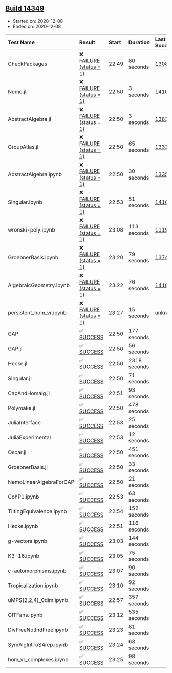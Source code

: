 ## [Build 14349](https://oscarci.mathematik.uni-kl.de/job/oscar/14349/)

* Started on: 2020-12-08
* Ended on: 2020-12-08

| Test Name    | Result | Start | Duration | Last Success | First Failure |
|:-------------|:-------|:------|:---------|:-------------|:--------------|
| CheckPackages | ❌ [FAILURE (status = 1)](https://oscarci.mathematik.uni-kl.de/job/oscar/14349/artifact/logs/build-14349/CheckPackages.log) | 22:49 | 80 seconds | [13085](https://oscarci.mathematik.uni-kl.de/job/oscar/13085/) | [13086](https://oscarci.mathematik.uni-kl.de/job/oscar/13086/) |
| Nemo.jl | ❌ [FAILURE (status = 1)](https://oscarci.mathematik.uni-kl.de/job/oscar/14349/artifact/logs/build-14349/Nemo.jl.log) | 22:50 | 3 seconds | [14101](https://oscarci.mathematik.uni-kl.de/job/oscar/14101/) | [14102](https://oscarci.mathematik.uni-kl.de/job/oscar/14102/) |
| AbstractAlgebra.jl | ❌ [FAILURE (status = 1)](https://oscarci.mathematik.uni-kl.de/job/oscar/14349/artifact/logs/build-14349/AbstractAlgebra.jl.log) | 22:50 | 3 seconds | [13837](https://oscarci.mathematik.uni-kl.de/job/oscar/13837/) | [13838](https://oscarci.mathematik.uni-kl.de/job/oscar/13838/) |
| GroupAtlas.jl | ❌ [FAILURE (status = 1)](https://oscarci.mathematik.uni-kl.de/job/oscar/14349/artifact/logs/build-14349/GroupAtlas.jl.log) | 22:50 | 65 seconds | [13311](https://oscarci.mathematik.uni-kl.de/job/oscar/13311/) | [13312](https://oscarci.mathematik.uni-kl.de/job/oscar/13312/) |
| AbstractAlgebra.ipynb | ❌ [FAILURE (status = 1)](https://oscarci.mathematik.uni-kl.de/job/oscar/14349/artifact/logs/build-14349/AbstractAlgebra.ipynb.log) | 22:50 | 30 seconds | [13355](https://oscarci.mathematik.uni-kl.de/job/oscar/13355/) | [13356](https://oscarci.mathematik.uni-kl.de/job/oscar/13356/) |
| Singular.ipynb | ❌ [FAILURE (status = 1)](https://oscarci.mathematik.uni-kl.de/job/oscar/14349/artifact/logs/build-14349/Singular.ipynb.log) | 22:53 | 51 seconds | [14101](https://oscarci.mathematik.uni-kl.de/job/oscar/14101/) | [14102](https://oscarci.mathematik.uni-kl.de/job/oscar/14102/) |
| wronski-poly.ipynb | ❌ [FAILURE (status = 1)](https://oscarci.mathematik.uni-kl.de/job/oscar/14349/artifact/logs/build-14349/wronski-poly.ipynb.log) | 23:08 | 113 seconds | [11192](https://oscarci.mathematik.uni-kl.de/job/oscar/11192/) | [11193](https://oscarci.mathematik.uni-kl.de/job/oscar/11193/) |
| GroebnerBasis.ipynb | ❌ [FAILURE (status = 1)](https://oscarci.mathematik.uni-kl.de/job/oscar/14349/artifact/logs/build-14349/GroebnerBasis.ipynb.log) | 23:20 | 79 seconds | [13748](https://oscarci.mathematik.uni-kl.de/job/oscar/13748/) | [13749](https://oscarci.mathematik.uni-kl.de/job/oscar/13749/) |
| AlgebraicGeometry.ipynb | ❌ [FAILURE (status = 1)](https://oscarci.mathematik.uni-kl.de/job/oscar/14349/artifact/logs/build-14349/AlgebraicGeometry.ipynb.log) | 23:22 | 76 seconds | [14101](https://oscarci.mathematik.uni-kl.de/job/oscar/14101/) | [14102](https://oscarci.mathematik.uni-kl.de/job/oscar/14102/) |
| persistent_hom_vr.ipynb | ❌ [FAILURE (status = 1)](https://oscarci.mathematik.uni-kl.de/job/oscar/14349/artifact/logs/build-14349/persistent_hom_vr.ipynb.log) | 23:27 | 15 seconds | unknown | unknown |
| GAP | ✅ [SUCCESS](https://oscarci.mathematik.uni-kl.de/job/oscar/14349/artifact/logs/build-14349/GAP.log) | 22:50 | 177 seconds |  |  |
| GAP.jl | ✅ [SUCCESS](https://oscarci.mathematik.uni-kl.de/job/oscar/14349/artifact/logs/build-14349/GAP.jl.log) | 22:50 | 56 seconds |  |  |
| Hecke.jl | ✅ [SUCCESS](https://oscarci.mathematik.uni-kl.de/job/oscar/14349/artifact/logs/build-14349/Hecke.jl.log) | 22:50 | 2318 seconds |  |  |
| Singular.jl | ✅ [SUCCESS](https://oscarci.mathematik.uni-kl.de/job/oscar/14349/artifact/logs/build-14349/Singular.jl.log) | 22:50 | 71 seconds |  |  |
| CapAndHomalg.jl | ✅ [SUCCESS](https://oscarci.mathematik.uni-kl.de/job/oscar/14349/artifact/logs/build-14349/CapAndHomalg.jl.log) | 22:51 | 93 seconds |  |  |
| Polymake.jl | ✅ [SUCCESS](https://oscarci.mathematik.uni-kl.de/job/oscar/14349/artifact/logs/build-14349/Polymake.jl.log) | 22:50 | 478 seconds |  |  |
| JuliaInterface | ✅ [SUCCESS](https://oscarci.mathematik.uni-kl.de/job/oscar/14349/artifact/logs/build-14349/JuliaInterface.log) | 22:53 | 25 seconds |  |  |
| JuliaExperimental | ✅ [SUCCESS](https://oscarci.mathematik.uni-kl.de/job/oscar/14349/artifact/logs/build-14349/JuliaExperimental.log) | 22:53 | 12 seconds |  |  |
| Oscar.jl | ✅ [SUCCESS](https://oscarci.mathematik.uni-kl.de/job/oscar/14349/artifact/logs/build-14349/Oscar.jl.log) | 22:50 | 451 seconds |  |  |
| GroebnerBasis.jl | ✅ [SUCCESS](https://oscarci.mathematik.uni-kl.de/job/oscar/14349/artifact/logs/build-14349/GroebnerBasis.jl.log) | 22:50 | 33 seconds |  |  |
| NemoLinearAlgebraForCAP | ✅ [SUCCESS](https://oscarci.mathematik.uni-kl.de/job/oscar/14349/artifact/logs/build-14349/NemoLinearAlgebraForCAP.log) | 22:50 | 21 seconds |  |  |
| CohP1.ipynb | ✅ [SUCCESS](https://oscarci.mathematik.uni-kl.de/job/oscar/14349/artifact/logs/build-14349/CohP1.ipynb.log) | 22:53 | 63 seconds |  |  |
| TiltingEquivalence.ipynb | ✅ [SUCCESS](https://oscarci.mathematik.uni-kl.de/job/oscar/14349/artifact/logs/build-14349/TiltingEquivalence.ipynb.log) | 22:54 | 152 seconds |  |  |
| Hecke.ipynb | ✅ [SUCCESS](https://oscarci.mathematik.uni-kl.de/job/oscar/14349/artifact/logs/build-14349/Hecke.ipynb.log) | 22:51 | 116 seconds |  |  |
| g-vectors.ipynb | ✅ [SUCCESS](https://oscarci.mathematik.uni-kl.de/job/oscar/14349/artifact/logs/build-14349/g-vectors.ipynb.log) | 23:03 | 144 seconds |  |  |
| K3-16.ipynb | ✅ [SUCCESS](https://oscarci.mathematik.uni-kl.de/job/oscar/14349/artifact/logs/build-14349/K3-16.ipynb.log) | 23:05 | 75 seconds |  |  |
| c-automorphisms.ipynb | ✅ [SUCCESS](https://oscarci.mathematik.uni-kl.de/job/oscar/14349/artifact/logs/build-14349/c-automorphisms.ipynb.log) | 23:07 | 90 seconds |  |  |
| Tropicalization.ipynb | ✅ [SUCCESS](https://oscarci.mathematik.uni-kl.de/job/oscar/14349/artifact/logs/build-14349/Tropicalization.ipynb.log) | 23:10 | 92 seconds |  |  |
| uMPS(2,2,4)_0dim.ipynb | ✅ [SUCCESS](https://oscarci.mathematik.uni-kl.de/job/oscar/14349/artifact/logs/build-14349/uMPS-2-2-4-_0dim.ipynb.log) | 22:57 | 357 seconds |  |  |
| GITFans.ipynb | ✅ [SUCCESS](https://oscarci.mathematik.uni-kl.de/job/oscar/14349/artifact/logs/build-14349/GITFans.ipynb.log) | 23:12 | 535 seconds |  |  |
| DivFreeNotIndFree.ipynb | ✅ [SUCCESS](https://oscarci.mathematik.uni-kl.de/job/oscar/14349/artifact/logs/build-14349/DivFreeNotIndFree.ipynb.log) | 23:23 | 81 seconds |  |  |
| SymAlgIntToS4rep.ipynb | ✅ [SUCCESS](https://oscarci.mathematik.uni-kl.de/job/oscar/14349/artifact/logs/build-14349/SymAlgIntToS4rep.ipynb.log) | 23:24 | 63 seconds |  |  |
| hom_vr_complexes.ipynb | ✅ [SUCCESS](https://oscarci.mathematik.uni-kl.de/job/oscar/14349/artifact/logs/build-14349/hom_vr_complexes.ipynb.log) | 23:25 | 98 seconds |  |  |
